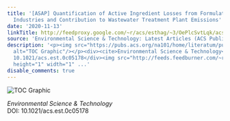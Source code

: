 ```yaml
---
title: '[ASAP] Quantification of Active Ingredient Losses from Formulating Pharmaceutical
  Industries and Contribution to Wastewater Treatment Plant Emissions'
date: '2020-11-13'
linkTitle: http://feedproxy.google.com/~r/acs/esthag/~3/OePlcSvtLqk/acs.est.0c05178
source: 'Environmental Science & Technology: Latest Articles (ACS Publications)'
description: '<p><img src="https://pubs.acs.org/na101/home/literatum/publisher/achs/journals/content/esthag/0/esthag.ahead-of-print/acs.est.0c05178/20201113/images/medium/es0c05178_0004.gif"
  alt="TOC Graphic"/></p><div><cite>Environmental Science & Technology</cite></div><div>DOI:
  10.1021/acs.est.0c05178</div><img src="http://feeds.feedburner.com/~r/acs/esthag/~4/OePlcSvtLqk"
  height="1" width="1" ...'
disable_comments: true
---
```

<p><img src="https://pubs.acs.org/na101/home/literatum/publisher/achs/journals/content/esthag/0/esthag.ahead-of-print/acs.est.0c05178/20201113/images/medium/es0c05178_0004.gif" alt="TOC Graphic"/></p><div><cite>Environmental Science & Technology</cite></div><div>DOI: 10.1021/acs.est.0c05178</div><img src="http://feeds.feedburner.com/~r/acs/esthag/~4/OePlcSvtLqk" height="1" width="1" ...